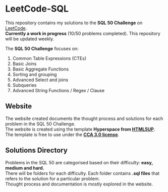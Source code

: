 # LeetCode-SQL

This repository contains my solutions to the **SQL 50 Challenge** on [LeetCode](https://leetcode.com/studyplan/top-sql-50/). <br>
**Currently a work in progress** (10/50 problems completed). This repository will be updated weekly.

The **SQL 50 Challenge** focuses on:
1. Common Table Expressions (CTEs)
2. Basic Joins
3. Basic Aggregate Functions
4. Sorting and grouping
5. Advanced Select and joins
6. Subqueries
7. Advanced String Functions / Regex / Clause

## Website
The website created documents the thought process and solutions for each problem in the SQL 50 Challenge.<br>
The website is created using the template **Hyperspace from [HTML5UP](https://html5up.net/)**. <br>
The template is free to use under the **[CCA 3.0 license](https://html5up.net/license)**.

## Solutions Directory
Problems in the SQL 50 are categorised based on their difficulty: **easy, medium and hard.** <br>
There will be folders for each difficulty. Each folder contains **.sql files** that refers to the solution for a particular problem. <br>
Thought process and documentation is mostly explored in the website.
